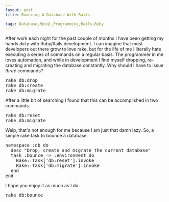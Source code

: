 ```yaml
---
layout: post
title: Bouncing A Database With Rails

tags: Database,Mysql,Programming,Rails,Ruby
---
```

After work each night for the past couple of months I have been getting my hands dirty with Ruby/Rails development. I can imagine that most developers out there grow to love rake, but for the life of me I literally hate executing a series of commands on a regular basis. The programmer in me loves automation, and while in development I find myself dropping, re-creating and migrating the database constantly. Why should I have to issue <em>three</em> commands?
<pre language="bash">rake db:drop
rake db:create
rake db:migrate
</pre>
After a little bit of searching I found that this can be accomplished in two commands.
<pre language="bash">rake db:reset
rake db:migrate
</pre>
Welp, that's not enough for me because I am just that damn lazy. So, a simple rake task to bounce a database.
<pre language="ruby">namespace :db do
  desc "Drop, create and migrate the current database"
  task :bounce => :environment do
    Rake::Task['db:reset'].invoke
    Rake::Task['db:migrate'].invoke
  end
end
</pre>
I hope you enjoy it as much as I do.
<pre>rake db:bounce</pre>
